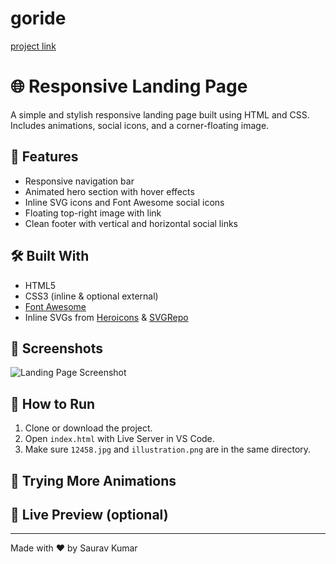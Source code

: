 
# goride  

[project link](https://imsaurav06.github.io/Elevate_Labs_task1/)



# 🌐 Responsive Landing Page

A simple and stylish responsive landing page built using HTML and CSS. Includes animations, social icons, and a corner-floating image.

## 🚀 Features

- Responsive navigation bar
- Animated hero section with hover effects
- Inline SVG icons and Font Awesome social icons
- Floating top-right image with link
- Clean footer with vertical and horizontal social links

## 🛠️ Built With

- HTML5
- CSS3 (inline & optional external)
- [Font Awesome](https://cdnjs.com/libraries/font-awesome)
- Inline SVGs from [Heroicons](https://heroicons.com) & [SVGRepo](https://www.svgrepo.com)

## 📸 Screenshots

![Landing Page Screenshot](12458.jpg)

## 📂 How to Run

1. Clone or download the project.
2. Open `index.html` with Live Server in VS Code.
3. Make sure `12458.jpg` and `illustration.png` are in the same directory.

## 🧪 Trying More Animations


## 🔗 Live Preview (optional)


---

Made with ❤️ by Saurav Kumar
